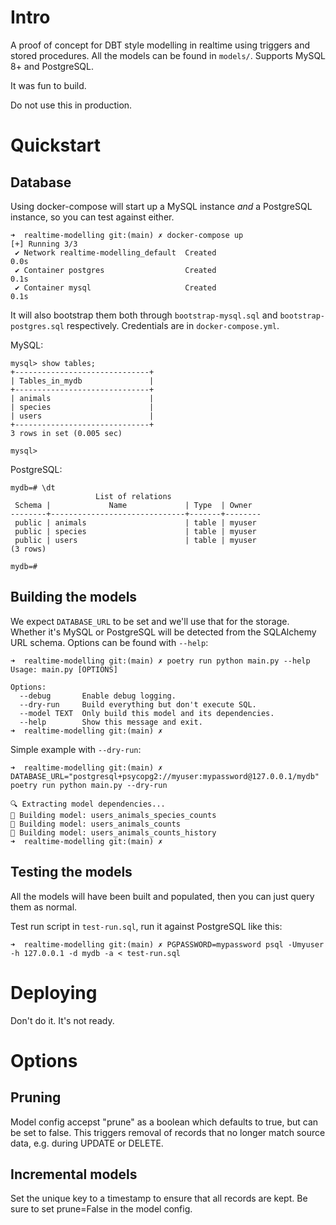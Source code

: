 # Intro

A proof of concept for DBT style modelling in realtime using triggers and
stored procedures. All the models can be found in `models/`. Supports MySQL 8+ and PostgreSQL.

It was fun to build.

Do not use this in production.

# Quickstart

## Database

Using docker-compose will start up a MySQL instance *and* a PostgreSQL
instance, so you can test against either.

```
➜  realtime-modelling git:(main) ✗ docker-compose up
[+] Running 3/3
 ✔ Network realtime-modelling_default  Created                                                                      0.0s
 ✔ Container postgres                  Created                                                                      0.1s
 ✔ Container mysql                     Created                                                                      0.1s
```

It will also bootstrap them both through `bootstrap-mysql.sql` and `bootstrap-postgres.sql` respectively. Credentials are in `docker-compose.yml`.

MySQL:

```
mysql> show tables;
+------------------------------+
| Tables_in_mydb               |
+------------------------------+
| animals                      |
| species                      |
| users                        |
+------------------------------+
3 rows in set (0.005 sec)

mysql>
```

PostgreSQL:

```
mydb=# \dt
                   List of relations
 Schema |             Name             | Type  | Owner
--------+------------------------------+-------+--------
 public | animals                      | table | myuser
 public | species                      | table | myuser
 public | users                        | table | myuser
(3 rows)

mydb=#
```

## Building the models

We expect `DATABASE_URL` to be set and we'll use that for the storage. Whether it's MySQL or PostgreSQL will be detected from the SQLAlchemy URL schema. Options can be found with `--help`:

```
➜  realtime-modelling git:(main) ✗ poetry run python main.py --help
Usage: main.py [OPTIONS]

Options:
  --debug       Enable debug logging.
  --dry-run     Build everything but don't execute SQL.
  --model TEXT  Only build this model and its dependencies.
  --help        Show this message and exit.
➜  realtime-modelling git:(main) ✗
```

Simple example with `--dry-run`:

```
➜  realtime-modelling git:(main) ✗ DATABASE_URL="postgresql+psycopg2://myuser:mypassword@127.0.0.1/mydb" poetry run python main.py --dry-run

🔍 Extracting model dependencies...
🚀 Building model: users_animals_species_counts
🚀 Building model: users_animals_counts
🚀 Building model: users_animals_counts_history
➜  realtime-modelling git:(main) ✗
```

## Testing the models

All the models will have been built and populated, then you can just query them as normal.

Test run script in `test-run.sql`, run it against PostgreSQL like this:

```
➜  realtime-modelling git:(main) ✗ PGPASSWORD=mypassword psql -Umyuser -h 127.0.0.1 -d mydb -a < test-run.sql
```

# Deploying

Don't do it. It's not ready.

# Options

## Pruning

Model config accepst "prune" as a boolean which defaults to true, but can be
set to false. This triggers removal of records that no longer match source
data, e.g. during UPDATE or DELETE.

## Incremental models

Set the unique key to a timestamp to ensure that all records are kept.
Be sure to set prune=False in the model config.
